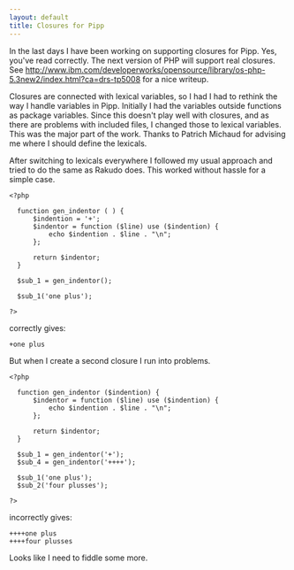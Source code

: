 ```yaml
---
layout: default
title: Closures for Pipp
---
```


<p>
In the last days I have been working on supporting closures for Pipp. Yes, you've read correctly. The next version of PHP will support real closures. See
<a href="http://www.ibm.com/developerworks/opensource/library/os-php-5.3new2/index.html?ca=drs-tp5008" rel="nofollow">http://www.ibm.com/developerworks/opensource/library/os-php-5.3new2/index.html?ca=drs-tp5008</a> for a nice writeup.
</p>
<p>
Closures are connected with lexical variables, so I had I had to rethink the way I handle variables in Pipp. Initially I had the variables outside functions as package variables. Since this doesn't play well with closures, and as there are problems with included files, I changed those to lexical variables. This was the major part of the work. Thanks to Patrich Michaud for advising me where I should define the lexicals.
</p>
<p>
After switching to lexicals everywhere I followed my usual approach and tried to do the same as Rakudo does. This worked without hassle for a simple case.
</p>

    <?php

      function gen_indentor ( ) {
          $indention = '+';
          $indentor = function ($line) use ($indention) {
              echo $indention . $line . "\n";
          };

          return $indentor;
      }

      $sub_1 = gen_indentor();

      $sub_1('one plus');

    ?>

correctly gives:

    +one plus

But when I create a second closure I run into problems.

    <?php

      function gen_indentor ($indention) {
          $indentor = function ($line) use ($indention) {
              echo $indention . $line . "\n";
          };

          return $indentor;
      }

      $sub_1 = gen_indentor('+');
      $sub_4 = gen_indentor('++++');

      $sub_1('one plus');
      $sub_2('four plusses');

    ?>

incorrectly gives:

    ++++one plus
    ++++four plusses

Looks like I need to fiddle some more.
